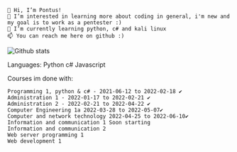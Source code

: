     👋 Hi, I’m Pontus!
    👀 I’m interested in learning more about coding in general, i'm new and my goal is to work as a pentester :)
    🌱 I’m currently learning python, c# and kali linux
    📫 You can reach me here on github :)

![Github stats](https://github-readme-stats.vercel.app/api?username=Ppontan)

Languages:
Python
c#
Javascript


Courses im done with:

    Programming 1, python & c# - 2021-06-12 to 2022-02-18 ✔️
    Administration 1 - 2022-01-17 to 2022-02-21 ✔️
    Administration 2 - 2022-02-21 to 2022-04-22 ✔️
    Computer Engineering 1a 2022-03-28 to 2022-05-07✔️
    Computer and network technology 2022-04-25 to 2022-06-10✔️
    Information and communication 1 Soon starting
    Information and communication 2
    Web server programming 1
    Web development 1
